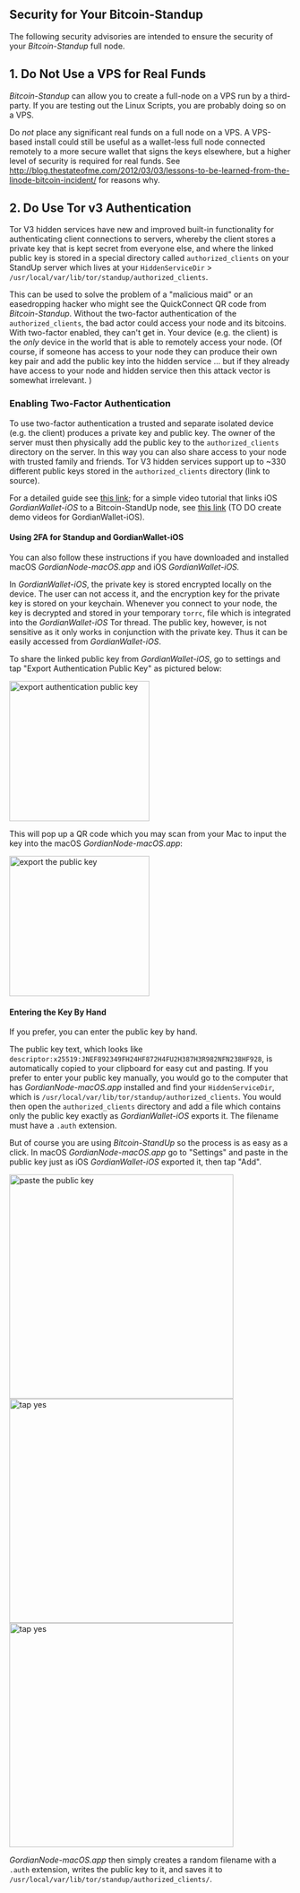 ## Security for Your Bitcoin-Standup

The following security advisories are intended to ensure the security of your *Bitcoin-Standup* full node.

## 1. Do Not Use a VPS for Real Funds

*Bitcoin-Standup* can allow you to create a full-node on a VPS run by a third-party. If you are testing out the Linux Scripts, you are probably doing so on a VPS.

Do *not* place any significant real funds on a full node on a VPS.  A VPS-based install could still be useful as a wallet-less full node connected remotely to a more secure wallet that signs the keys elsewhere, but a higher level of security is required for real funds. See http://blog.thestateofme.com/2012/03/03/lessons-to-be-learned-from-the-linode-bitcoin-incident/ for reasons why.

## 2. Do Use Tor v3 Authentication

Tor V3 hidden services have new and improved built-in functionality for authenticating client connections to servers, whereby the client stores a private key that is kept secret from everyone else, and where the linked public key is stored in a special directory called `authorized_clients` on your StandUp server which lives at your `HiddenServiceDir`  > `/usr/local/var/lib/tor/standup/authorized_clients`.

This can be used to solve the problem of a "malicious maid" or an easedropping hacker who might see the QuickConnect QR code from *Bitcoin-Standup*. Without the two-factor authentication of the `authorized_clients`, the bad actor could access your node and its bitcoins. With two-factor enabled, they can't get in.  Your device (e.g. the client) is the *only* device in the world that is able to remotely access your node.  (Of course, if someone has access to your node they can produce their own key pair and add the public key into the hidden service ... but if they already have access to your node and hidden service then this attack vector is somewhat irrelevant. )

### Enabling Two-Factor Authentication

To use two-factor authentication a trusted and separate isolated device (e.g. the client) produces a private key and public key. The owner of the server must then physically add the public key to the `authorized_clients` directory on the server. In this way you can also share access to your node with trusted family and friends. Tor V3 hidden services support up to ~330 different public keys stored in the `authorized_clients` directory (link to source). 

For a detailed guide see [this link](https://github.com/AnarchoTechNYC/meta/wiki/Connecting-to-an-authenticated-Onion-service#connecting-to-authenticated-version-3-onion-services); for a simple video tutorial that links  iOS *GordianWallet-iOS*  to a Bitcoin-StandUp node, see [this link](https://youtu.be/pSm2VftTCBI) (TO DO create demo videos for GordianWallet-iOS).

#### Using 2FA for Standup and GordianWallet-iOS

You can also follow these instructions if you have downloaded and installed macOS *GordianNode-macOS.app* and iOS *GordianWallet-iOS.* 

In *GordianWallet-iOS*, the private key is stored encrypted locally on the device. The user can not access it, and the encryption key for the private key is stored on your keychain. Whenever you connect to your node, the key is decrypted and stored in your temporary `torrc`, file which is integrated into the *GordianWallet-iOS* Tor thread. The public key, however, is not sensitive as it only works in conjunction with the private key. Thus it can be easily accessed from *GordianWallet-iOS*.

To share the linked public key from *GordianWallet-iOS*, go to settings and tap "Export Authentication Public Key" as pictured below:

<img src="https://github.com/Fonta1n3/Bitcoin-Standup/blob/master/Images/StandUp_Remote_Settings.PNG" alt="export authentication public key" width="250"/>

This will pop up a QR code which you may scan from your Mac to input the key into the macOS *GordianNode-macOS.app*:

<img src="https://github.com/Fonta1n3/Bitcoin-StandUp/blob/master/Images/StandUp_Remote_QR.PNG" alt="export the public key" width="250"/>

#### Entering the Key By Hand

If you prefer, you can enter the public key by hand.

The public key text, which looks like `descriptor:x25519:JNEF892349FH24HF872H4FU2H387H3R982NFN238HF928`, is  automatically copied to your clipboard for easy cut and pasting. If you prefer to enter your public key manually, you would go to the computer that has *GordianNode-macOS.app* installed and find your `HiddenServiceDir`, which is `/usr/local/var/lib/tor/standup/authorized_clients`. You would then open the `authorized_clients` directory and add a file which contains only the public key exactly as *GordianWallet-iOS* exports it. The filename must have a `.auth` extension.

But of course you are using *Bitcoin-StandUp* so the process is as easy as a click. In macOS *GordianNode-macOS.app* go to "Settings" and paste in the public key just as iOS *GordianWallet-iOS* exported it, then tap "Add".

<img src="https://github.com/Fonta1n3/Bitcoin-StandUp/blob/master/Images/paste.png" alt="paste the public key" width="400"/>

<img src="https://github.com/Fonta1n3/Bitcoin-StandUp/blob/master/Images/yes.png" alt="tap yes" width="400"/>

<img src="https://github.com/Fonta1n3/Bitcoin-StandUp/blob/master/Images/ok.png" alt="tap yes" width="400"/>

*GordianNode-macOS.app* then simply creates a random filename with a `.auth` extension, writes the public key to it, and saves it to `/usr/local/var/lib/tor/standup/authorized_clients/`.

